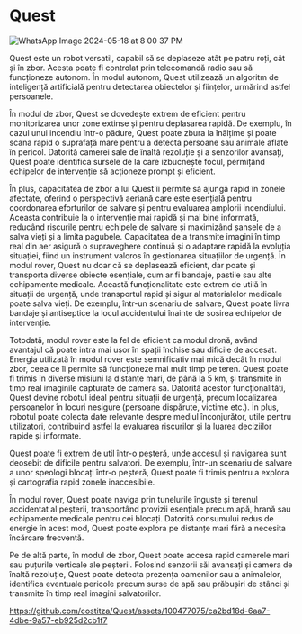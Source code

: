 # Quest

![WhatsApp Image 2024-05-18 at 8 00 37 PM](https://github.com/costitza/Quest/assets/100477075/ed0d8cd1-9287-4375-8089-c6c8eb5cdf8b)

Quest este un robot versatil, capabil să se deplaseze atât pe patru roți, cât și în zbor. Acesta poate fi controlat prin telecomandă radio sau să funcționeze autonom. În modul autonom, Quest utilizează un algoritm de inteligență artificială pentru detectarea obiectelor și ființelor, urmărind astfel persoanele.

În modul de zbor, Quest se dovedește extrem de eficient pentru monitorizarea unor zone extinse și pentru deplasarea rapidă. De exemplu, în cazul unui incendiu într-o pădure, Quest poate zbura la înălțime și poate scana rapid o suprafață mare pentru a detecta persoane sau animale aflate în pericol. Datorită camerei sale de înaltă rezoluție și a senzorilor avansați, Quest poate identifica sursele de la care izbucnește focul, permițând echipelor de intervenție să acționeze prompt și eficient. 

În plus, capacitatea de zbor a lui Quest îi permite să ajungă rapid în zonele afectate, oferind o perspectivă aeriană care este esențială pentru coordonarea eforturilor de salvare și pentru evaluarea amplorii incendiului. Aceasta contribuie la o intervenție mai rapidă și mai bine informată, reducând riscurile pentru echipele de salvare și maximizând șansele de a salva vieți și a limita pagubele. Capacitatea de a transmite imagini în timp real din aer asigură o supraveghere continuă și o adaptare rapidă la evoluția situației, fiind un instrument valoros în gestionarea situațiilor de urgență. 
În modul rover, Quest nu doar că se deplasează eficient, dar poate și transporta diverse obiecte esențiale, cum ar fi bandaje, pastile sau alte echipamente medicale. Această funcționalitate este extrem de utilă în situații de urgență, unde transportul rapid și sigur al materialelor medicale poate salva vieți. De exemplu, într-un scenariu de salvare, Quest poate livra bandaje și antiseptice la locul accidentului înainte de sosirea echipelor de intervenție. 

Totodată, modul rover este la fel de eficient ca modul dronă, având avantajul că poate intra mai ușor în spații închise sau dificile de accesat. Energia utilizată în modul rover este semnificativ mai mică decât în modul zbor, ceea ce îi permite să funcționeze mai mult timp pe teren. 
Quest poate fi trimis în diverse misiuni la distanțe mari, de până la 5 km, și transmite în timp real imaginile capturate de camera sa. Datorită acestor funcționalități, Quest devine robotul ideal pentru situații de urgență, precum localizarea persoanelor în locuri nesigure (persoane dispărute, victime etc.). În plus, robotul poate colecta date relevante despre mediul înconjurător, utile pentru utilizatori, contribuind astfel la evaluarea riscurilor și la luarea deciziilor rapide și informate. 

Quest poate fi extrem de util într-o peșteră, unde accesul și navigarea sunt deosebit de dificile pentru salvatori. De exemplu, într-un scenariu de salvare a unor speologi blocați într-o peșteră, Quest poate fi trimis pentru a explora și cartografia rapid zonele inaccesibile.

În modul rover, Quest poate naviga prin tunelurile înguste și terenul accidentat al peșterii, transportând provizii esențiale precum apă, hrană sau echipamente medicale pentru cei blocați. Datorită consumului redus de energie în acest mod, Quest poate explora pe distanțe mari fără a necesita încărcare frecventă.

Pe de altă parte, în modul de zbor, Quest poate accesa rapid camerele mari sau puțurile verticale ale peșterii. Folosind senzorii săi avansați și camera de înaltă rezoluție, Quest poate detecta prezența oamenilor sau a animalelor, identifica eventuale pericole precum surse de apă sau prăbușiri de stânci și transmite în timp real imagini salvatorilor.



https://github.com/costitza/Quest/assets/100477075/ca2bd18d-6aa7-4dbe-9a57-eb925d2cb1f7




